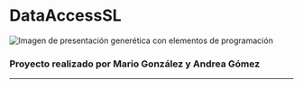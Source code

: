 # DataAccessSL
![Imagen de presentación generética con elementos de programación](https://www.mejorconweb.com/images/programacion-web-barcelona.jpg)
### Proyecto realizado por Mario González y Andrea Gómez
---
